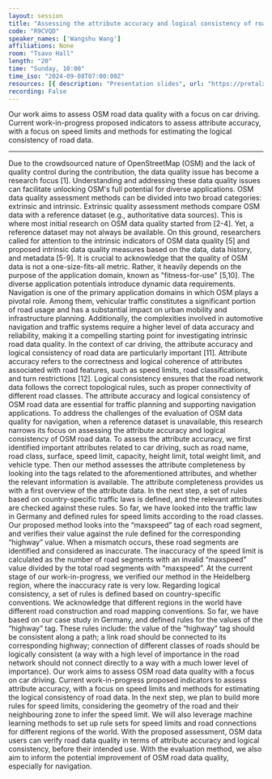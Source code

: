 ```yaml
---
layout: session
title: "Assessing the attribute accuracy and logical consistency of road data in OpenStreetMap"
code: "R9CVQD"
speaker_names: ['Wangshu Wang']
affiliations: None
room: "Tsavo Hall"
length: "20"
time: "Sunday, 10:00"
time_iso: "2024-09-08T07:00:00Z"
resources: [{ description: "Presentation slides", url: "https://pretalx.com/media/state-of-the-map-2024-academic-track/submissions/R9CVQD/resources/_wJoogZp.pdf" }]
recording: False
---
```


Our work aims to assess OSM road data quality with a focus on car driving. Current work-in-progress proposed indicators to assess attribute accuracy, with a focus on speed limits and methods for estimating the logical consistency of road data.

<hr>

Due to the crowdsourced nature of OpenStreetMap (OSM) and the lack of quality control during the contribution, the data quality issue has become a research focus [1]. Understanding and addressing these data quality issues can facilitate unlocking OSM's full potential for diverse applications. OSM data quality assessment methods can be divided into two broad categories: extrinsic and intrinsic. Extrinsic quality assessment methods compare OSM data with a reference dataset (e.g., authoritative data sources). This is where most initial research on OSM data quality started from [2-4]. Yet, a reference dataset may not always be available. On this ground, researchers called for attention to the intrinsic indicators of OSM data quality [5] and proposed intrinsic data quality measures based on the data, data history, and metadata [5-9]. 
It is crucial to acknowledge that the quality of OSM data is not a one-size-fits-all metric. Rather, it heavily depends on the purpose of the application domain, known as &#34;fitness-for-use&#34; [5,10]. The diverse application potentials introduce dynamic data requirements. Navigation is one of the primary application domains in which OSM plays a pivotal role. Among them, vehicular traffic constitutes a significant portion of road usage and has a substantial impact on urban mobility and infrastructure planning. Additionally, the complexities involved in automotive navigation and traffic systems require a higher level of data accuracy and reliability, making it a compelling starting point for investigating intrinsic road data quality.
In the context of car driving, the attribute accuracy and logical consistency of road data are particularly important [11]. Attribute accuracy refers to the correctness and logical coherence of attributes associated with road features, such as speed limits, road classifications, and turn restrictions [12]. Logical consistency ensures that the road network data follows the correct topological rules, such as proper connectivity of different road classes. The attribute accuracy and logical consistency of OSM road data are essential for traffic planning and supporting navigation applications.
To address the challenges of the evaluation of OSM data quality for navigation, when a reference dataset is unavailable, this research narrows its focus on assessing the attribute accuracy and logical consistency of OSM road data. 
To assess the attribute accuracy, we first identified important attributes related to car driving, such as road name, road class, surface, speed limit, capacity, height limit, total weight limit, and vehicle type. Then our method assesses the attribute completeness by looking into the tags related to the aforementioned attributes, and whether the relevant information is available. The attribute completeness provides us with a first overview of the attribute data. 
In the next step, a set of rules based on country-specific traffic laws is defined, and the relevant attributes are checked against these rules. So far, we have looked into the traffic law in Germany and defined rules for speed limits according to the road classes. Our proposed method looks into the “maxspeed” tag of each road segment, and verifies their value against the rule defined for the corresponding “highway” value. When a mismatch occurs, these road segments are identified and considered as inaccurate. 
The inaccuracy of the speed limit is calculated as the number of road segments with an invalid “maxspeed” value divided by the total road segments with “maxspeed”. At the current stage of our work-in-progress, we verified our method in the Heidelberg region, where the inaccuracy rate is very low. 
Regarding logical consistency, a set of rules is defined based on country-specific conventions. We acknowledge that different regions in the world have different road construction and road mapping conventions. So far, we have based on our case study in Germany, and defined rules for the values of the “highway” tag. These rules include: the value of the “highway” tag should be consistent along a path; a link road should be connected to its corresponding highway; connection of different classes of roads should be logically consistent (a way with a high level of importance in the road network should not connect directly to a way with a much lower level of importance).
Our work aims to assess OSM road data quality with a focus on car driving. Current work-in-progress proposed indicators to assess attribute accuracy, with a focus on speed limits and methods for estimating the logical consistency of road data. In the next step, we plan to build more rules for speed limits, considering the geometry of the road and their neighbouring zone to infer the speed limit. We will also leverage machine learning methods to set up rule sets for speed limits and road connections for different regions of the world. 
With the proposed assessment, OSM data users can verify road data quality in terms of attribute accuracy and logical consistency, before their intended use. With the evaluation method, we also aim to inform the potential improvement of OSM road data quality, especially for navigation.

